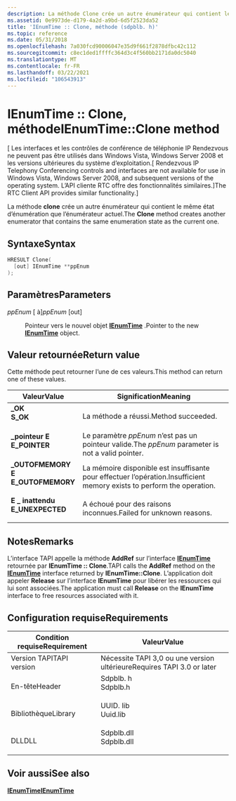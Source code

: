 ```yaml
---
description: La méthode Clone crée un autre énumérateur qui contient le même état d’énumération que l’énumérateur actuel.
ms.assetid: 0e9973de-d179-4a2d-a9bd-6d5f2523da52
title: 'IEnumTime :: Clone, méthode (sdpblb. h)'
ms.topic: reference
ms.date: 05/31/2018
ms.openlocfilehash: 7a030fcd90006047e35d9f661f2878dfbc42c112
ms.sourcegitcommit: c8ec1ded1ffffc364d3c4f560bb2171da0dc5040
ms.translationtype: MT
ms.contentlocale: fr-FR
ms.lasthandoff: 03/22/2021
ms.locfileid: "106543913"
---
```

# <a name="ienumtimeclone-method"></a><span data-ttu-id="53d3d-103">IEnumTime :: Clone, méthode</span><span class="sxs-lookup"><span data-stu-id="53d3d-103">IEnumTime::Clone method</span></span>

<span data-ttu-id="53d3d-104">\[ Les interfaces et les contrôles de conférence de téléphonie IP Rendezvous ne peuvent pas être utilisés dans Windows Vista, Windows Server 2008 et les versions ultérieures du système d’exploitation.</span><span class="sxs-lookup"><span data-stu-id="53d3d-104">\[ Rendezvous IP Telephony Conferencing controls and interfaces are not available for use in Windows Vista, Windows Server 2008, and subsequent versions of the operating system.</span></span> <span data-ttu-id="53d3d-105">L’API cliente RTC offre des fonctionnalités similaires.\]</span><span class="sxs-lookup"><span data-stu-id="53d3d-105">The RTC Client API provides similar functionality.\]</span></span>

<span data-ttu-id="53d3d-106">La méthode **clone** crée un autre énumérateur qui contient le même état d’énumération que l’énumérateur actuel.</span><span class="sxs-lookup"><span data-stu-id="53d3d-106">The **Clone** method creates another enumerator that contains the same enumeration state as the current one.</span></span>

## <a name="syntax"></a><span data-ttu-id="53d3d-107">Syntaxe</span><span class="sxs-lookup"><span data-stu-id="53d3d-107">Syntax</span></span>


```C++
HRESULT Clone(
  [out] IEnumTime **ppEnum
);
```



## <a name="parameters"></a><span data-ttu-id="53d3d-108">Paramètres</span><span class="sxs-lookup"><span data-stu-id="53d3d-108">Parameters</span></span>

<dl> <dt>

<span data-ttu-id="53d3d-109">*ppEnum* \[ à\]</span><span class="sxs-lookup"><span data-stu-id="53d3d-109">*ppEnum* \[out\]</span></span>
</dt> <dd>

<span data-ttu-id="53d3d-110">Pointeur vers le nouvel objet [**IEnumTime**](ienumtime.md) .</span><span class="sxs-lookup"><span data-stu-id="53d3d-110">Pointer to the new [**IEnumTime**](ienumtime.md) object.</span></span>

</dd> </dl>

## <a name="return-value"></a><span data-ttu-id="53d3d-111">Valeur retournée</span><span class="sxs-lookup"><span data-stu-id="53d3d-111">Return value</span></span>

<span data-ttu-id="53d3d-112">Cette méthode peut retourner l’une de ces valeurs.</span><span class="sxs-lookup"><span data-stu-id="53d3d-112">This method can return one of these values.</span></span>



| <span data-ttu-id="53d3d-113">Valeur</span><span class="sxs-lookup"><span data-stu-id="53d3d-113">Value</span></span>                                                                                         | <span data-ttu-id="53d3d-114">Signification</span><span class="sxs-lookup"><span data-stu-id="53d3d-114">Meaning</span></span>                                                         |
|-----------------------------------------------------------------------------------------------|-----------------------------------------------------------------|
| <dl> <span data-ttu-id="53d3d-115"><dt>**\_OK**</dt></span><span class="sxs-lookup"><span data-stu-id="53d3d-115"><dt>**S\_OK**</dt></span></span> </dl>          | <span data-ttu-id="53d3d-116">La méthode a réussi.</span><span class="sxs-lookup"><span data-stu-id="53d3d-116">Method succeeded.</span></span><br/>                                    |
| <dl> <span data-ttu-id="53d3d-117"><dt>**\_pointeur E**</dt></span><span class="sxs-lookup"><span data-stu-id="53d3d-117"><dt>**E\_POINTER**</dt></span></span> </dl>     | <span data-ttu-id="53d3d-118">Le paramètre *ppEnum* n’est pas un pointeur valide.</span><span class="sxs-lookup"><span data-stu-id="53d3d-118">The *ppEnum* parameter is not a valid pointer.</span></span><br/>       |
| <dl> <span data-ttu-id="53d3d-119"><dt>**\_OUTOFMEMORY E**</dt></span><span class="sxs-lookup"><span data-stu-id="53d3d-119"><dt>**E\_OUTOFMEMORY**</dt></span></span> </dl> | <span data-ttu-id="53d3d-120">La mémoire disponible est insuffisante pour effectuer l’opération.</span><span class="sxs-lookup"><span data-stu-id="53d3d-120">Insufficient memory exists to perform the operation.</span></span><br/> |
| <dl> <span data-ttu-id="53d3d-121"><dt>**E \_ inattendu**</dt></span><span class="sxs-lookup"><span data-stu-id="53d3d-121"><dt>**E\_UNEXPECTED**</dt></span></span> </dl>  | <span data-ttu-id="53d3d-122">A échoué pour des raisons inconnues.</span><span class="sxs-lookup"><span data-stu-id="53d3d-122">Failed for unknown reasons.</span></span><br/>                          |



 

## <a name="remarks"></a><span data-ttu-id="53d3d-123">Notes</span><span class="sxs-lookup"><span data-stu-id="53d3d-123">Remarks</span></span>

<span data-ttu-id="53d3d-124">L’interface TAPI appelle la méthode **AddRef** sur l’interface [**IEnumTime**](ienumtime.md) retournée par **IEnumTime :: Clone**.</span><span class="sxs-lookup"><span data-stu-id="53d3d-124">TAPI calls the **AddRef** method on the [**IEnumTime**](ienumtime.md) interface returned by **IEnumTime::Clone**.</span></span> <span data-ttu-id="53d3d-125">L’application doit appeler **Release** sur l’interface **IEnumTime** pour libérer les ressources qui lui sont associées.</span><span class="sxs-lookup"><span data-stu-id="53d3d-125">The application must call **Release** on the **IEnumTime** interface to free resources associated with it.</span></span>

## <a name="requirements"></a><span data-ttu-id="53d3d-126">Configuration requise</span><span class="sxs-lookup"><span data-stu-id="53d3d-126">Requirements</span></span>



| <span data-ttu-id="53d3d-127">Condition requise</span><span class="sxs-lookup"><span data-stu-id="53d3d-127">Requirement</span></span> | <span data-ttu-id="53d3d-128">Valeur</span><span class="sxs-lookup"><span data-stu-id="53d3d-128">Value</span></span> |
|-------------------------|---------------------------------------------------------------------------------------|
| <span data-ttu-id="53d3d-129">Version TAPI</span><span class="sxs-lookup"><span data-stu-id="53d3d-129">TAPI version</span></span><br/> | <span data-ttu-id="53d3d-130">Nécessite TAPI 3,0 ou une version ultérieure</span><span class="sxs-lookup"><span data-stu-id="53d3d-130">Requires TAPI 3.0 or later</span></span><br/>                                                 |
| <span data-ttu-id="53d3d-131">En-tête</span><span class="sxs-lookup"><span data-stu-id="53d3d-131">Header</span></span><br/>       | <dl> <span data-ttu-id="53d3d-132"><dt>Sdpblb. h</dt></span><span class="sxs-lookup"><span data-stu-id="53d3d-132"><dt>Sdpblb.h</dt></span></span> </dl>   |
| <span data-ttu-id="53d3d-133">Bibliothèque</span><span class="sxs-lookup"><span data-stu-id="53d3d-133">Library</span></span><br/>      | <dl> <span data-ttu-id="53d3d-134"><dt>UUID. lib</dt></span><span class="sxs-lookup"><span data-stu-id="53d3d-134"><dt>Uuid.lib</dt></span></span> </dl>   |
| <span data-ttu-id="53d3d-135">DLL</span><span class="sxs-lookup"><span data-stu-id="53d3d-135">DLL</span></span><br/>          | <dl> <span data-ttu-id="53d3d-136"><dt>Sdpblb.dll</dt></span><span class="sxs-lookup"><span data-stu-id="53d3d-136"><dt>Sdpblb.dll</dt></span></span> </dl> |



## <a name="see-also"></a><span data-ttu-id="53d3d-137">Voir aussi</span><span class="sxs-lookup"><span data-stu-id="53d3d-137">See also</span></span>

<dl> <dt>

[<span data-ttu-id="53d3d-138">**IEnumTime**</span><span class="sxs-lookup"><span data-stu-id="53d3d-138">**IEnumTime**</span></span>](ienumtime.md)
</dt> </dl>

 

 




